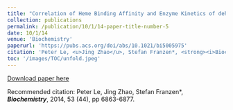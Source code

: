 ```yaml
---
title: "Correlation of Heme Binding Affinity and Enzyme Kinetics of dehaloperoxidase"
collection: publications
permalink: /publication/10/1/14-paper-title-number-5
date: 10/1/14
venue: 'Biochemistry'
paperurl: 'https://pubs.acs.org/doi/abs/10.1021/bi5005975'
citation: 'Peter Le, <u>Jing Zhao</u>, Stefan Franzen*, <strong><i>Biochemistry</i></strong>, 2014, 53 (44), pp 6863-6877.'
toc: '/images/TOC/unfold.jpeg'
---
```


<a href='https://pubs.acs.org/doi/abs/10.1021/bi5005975'>Download paper here</a>

Recommended citation: Peter Le, Jing Zhao, Stefan Franzen*, <strong><i>Biochemistry</i></strong>, 2014, 53 (44), pp 6863-6877.